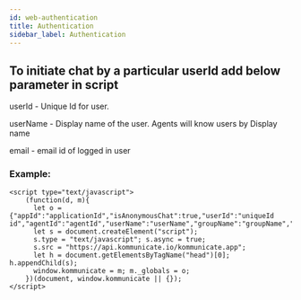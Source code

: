 ```yaml
---
id: web-authentication
title: Authentication
sidebar_label: Authentication
---
```


## To initiate chat by a particular userId add below parameter in script

userId - Unique Id for user.

userName - Display name of the user. Agents will know users by Display name

email - email id of logged in user

### Example:
```
<script type="text/javascript">
    (function(d, m){ 
      let o = {"appId":"applicationId","isAnonymousChat":true,"userId":"uniqueId id","agentId":"agentId","userName":"userName","groupName":"groupName","email":"email"};
      let s = document.createElement("script");
      s.type = "text/javascript"; s.async = true;
      s.src = "https://api.kommunicate.io/kommunicate.app";
      let h = document.getElementsByTagName("head")[0]; h.appendChild(s);
      window.kommunicate = m; m._globals = o;
    })(document, window.kommunicate || {});
</script>

```
